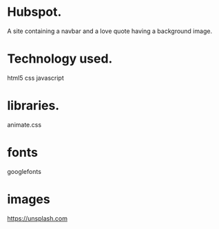 # Hubspot.
A site containing a navbar and a love quote having a background image.
# Technology used.
html5
css 
javascript
# libraries.
animate.css
# fonts
googlefonts
# images
https://unsplash.com


